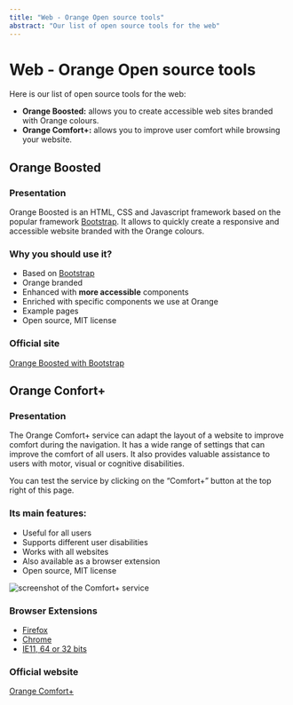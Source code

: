 ```yaml
---
title: "Web - Orange Open source tools"
abstract: "Our list of open source tools for the web"
---
```


# Web - Orange Open source tools  
  
  Here is our list of open source tools for the web: 
- **Orange Boosted:** allows you to create accessible web sites branded with Orange colours.
- **Orange Comfort+:** allows you to improve user comfort while browsing your website.

## Orange Boosted

### Presentation
Orange Boosted is an <abbr>HTML</abbr>, <abbr>CSS</abbr> and Javascript framework based on the popular framework [Bootstrap](http://getbootstrap.com/).
It allows to quickly create a responsive and accessible website branded with the Orange colours.

### Why you should use it?
 - Based on [Bootstrap](http://getbootstrap.com/)
 - Orange branded
 - Enhanced with **more accessible** components
 - Enriched with specific components we use at Orange
 - Example pages
 - Open source, <abbr>MIT</abbr> license

### Official site

[Orange Boosted with Bootstrap](http://boosted.orange.com/)

## Orange Confort+

### Presentation
The Orange Comfort+ service can adapt the layout of a website to improve comfort during the navigation. It has a wide range of settings that can improve the comfort of all users. It also provides valuable assistance to users with motor, visual or cognitive disabilities.

You can test the service by clicking on the “Comfort+” button at the top right of this page.

### Its main features:
- Useful for all users
- Supports different user disabilities
- Works with all websites
- Also available as a browser extension
- Open source, MIT license

![screenshot of the Comfort+ service](../images/confort-plus.png)

### Browser Extensions
- [Firefox](https://addons.mozilla.org/fr/firefox/addon/orange-confort)
- [Chrome](https://chrome.google.com/webstore/detail/orange-confort%2B/ddnpdohiipephjpdpohikkamhdikbldp)
- [IE11, 64 or 32 bits](http://confort-plus.orange.com/)

### Official website
[Orange Comfort+](http://confort-plus.orange.com/)
